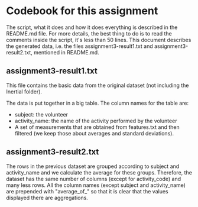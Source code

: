 Codebook for this assignment
===================

The script, what it does and how it does everything is described in the README.md file.
For more details, the best thing to do is to read the comments inside the script, it's less than 50 lines.
This document describes the generated data, i.e. the files assignment3-result1.txt and assignment3-result2.txt, mentioned in README.md.

assignment3-result1.txt
-----------------------

This file contains the basic data from the original dataset (not including the Inertial folder).

The data is put together in a big table. The column names for the table are:

- subject: the volunteer
- activity_name: the name of the activity performed by the volunteer
- A set of measurements that are obtained from features.txt and then filtered (we keep those about averages and standard deviations).


assignment3-result2.txt
-----------------------

The rows in the previous dataset are grouped according to subject and activity_name and we calculate the average for these groups.
Therefore, the dataset has the same number of columns (except for activity_code) and many less rows.
All the column names (except subject and activity_name) are prepended with "average_of_" so that it is clear that the values displayed there are aggregations.
